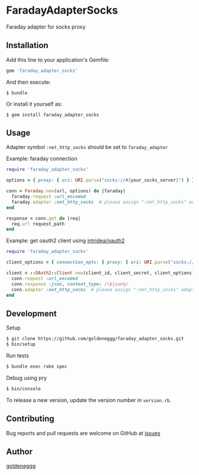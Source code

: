 # FaradayAdapterSocks

Faraday adapter for socks proxy

## Installation

Add this line to your application's Gemfile:

```ruby
gem 'faraday_adapter_socks'
```

And then execute:

    $ bundle

Or install it yourself as:

    $ gem install faraday_adapter_socks

## Usage

Adapter symbol `:net_http_socks` should be set to `faraday_adapter`

Example: faraday connection

```ruby
require 'faraday_adapter_socks'

options = { proxy: { uri: URI.parse("socks://#{your_socks_server}") } }

conn = Faraday.new(url, options) do |faraday|
  faraday.request :url_encoded
  faraday.adapter :net_http_socks  # please assign ":net_http_socks" adapter
end

response = conn.get do |req|
  req.url request_path
end
```

Example: get oauth2 client using [intridea/oauth2](https://github.com/intridea/oauth2)

```ruby
require 'faraday_adapter_socks'

client_options = { connection_opts: { proxy: { uri: URI.parse("socks://#{your_socks_server}") } }

client = ::OAuth2::Client.new(client_id, client_secret, client_options) do |conn|
  conn.request :url_encoded
  conn.response :json, content_type: /\bjson$/
  conn.adapter :net_http_socks  # please assign ":net_http_socks" adapter
end
```

## Development

Setup

```bash
$ git clone https://github.com/goldeneggg/faraday_adapter_socks.git
$ bin/setup
```

Run tests

```bash
$ bundle exec rake spec
```

Debug using pry


```bash
$ bin/console
```

To release a new version, update the version number in `version.rb`.

## Contributing

Bug reports and pull requests are welcome on GitHub at [issues](https://github.com/goldeneggg1/faraday_adapter_socks/issues)

## Author

[goldeneggg](https://github.com/goldeneggg)
